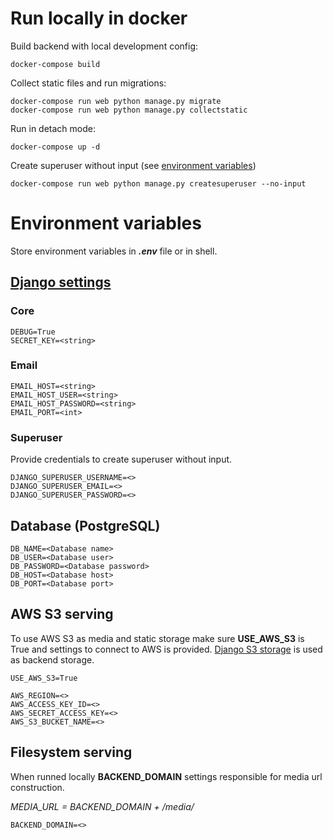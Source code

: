 # Run locally in docker

Build backend with local development config:
```commandline
docker-compose build
```

Collect static files and run migrations:
```commandline
docker-compose run web python manage.py migrate
docker-compose run web python manage.py collectstatic
```

Run in detach mode:
```commandline
docker-compose up -d
```

Create superuser without input (see [environment variables](#superuser))
```commandline
docker-compose run web python manage.py createsuperuser --no-input
```


# Environment variables

Store environment variables in **_.env_** file or in shell.

## [Django settings](https://docs.djangoproject.com/en/4.0/ref/settings/)

### Core

```dotenv
DEBUG=True
SECRET_KEY=<string>
```

### Email

```dotenv
EMAIL_HOST=<string>
EMAIL_HOST_USER=<string>
EMAIL_HOST_PASSWORD=<string>
EMAIL_PORT=<int>
```

### Superuser

Provide credentials to create superuser without input.

```dotenv
DJANGO_SUPERUSER_USERNAME=<>
DJANGO_SUPERUSER_EMAIL=<>
DJANGO_SUPERUSER_PASSWORD=<>
```

## Database (PostgreSQL)

```dotenv
DB_NAME=<Database name>
DB_USER=<Database user>
DB_PASSWORD=<Database password>
DB_HOST=<Database host>
DB_PORT=<Database port>
```

## AWS S3 serving

To use AWS S3 as media and static storage make sure **USE_AWS_S3** is True and
settings to connect to AWS is provided. [Django S3 storage]() is used as
backend storage.

```dotenv
USE_AWS_S3=True

AWS_REGION=<>
AWS_ACCESS_KEY_ID=<>
AWS_SECRET_ACCESS_KEY=<>
AWS_S3_BUCKET_NAME=<>
```

## Filesystem serving

When runned locally **BACKEND_DOMAIN** settings responsible
for media url construction.

_MEDIA_URL = BACKEND_DOMAIN + /media/_

```dotenv
BACKEND_DOMAIN=<>
```
